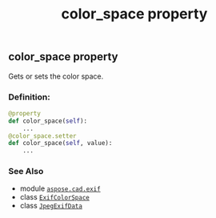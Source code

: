 ﻿---
title: color_space property
second_title: Aspose.CAD for Python via .NET API References
description: 
type: docs
weight: 130
url: /python-net/aspose.cad.exif/jpegexifdata/color_space/
is_root: false
---

## color_space property


Gets or sets the color space.
### Definition:
```python
@property
def color_space(self):
    ...
@color_space.setter
def color_space(self, value):
    ...
```

### See Also
* module [`aspose.cad.exif`](../../)
* class [`ExifColorSpace`](/cad/python-net/aspose.cad.exif.enums/exifcolorspace)
* class [`JpegExifData`](/cad/python-net/aspose.cad.exif/jpegexifdata)
